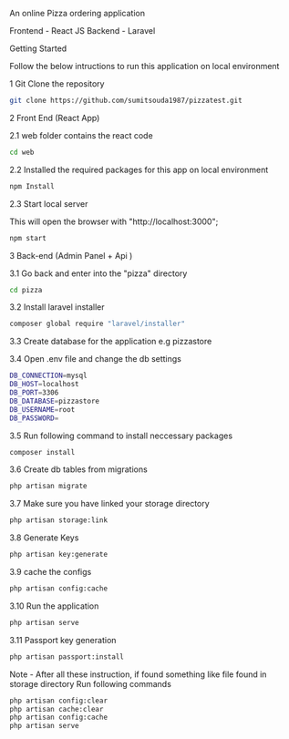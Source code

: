 An online Pizza ordering application

Frontend - React JS
Backend - Laravel


Getting Started

Follow the below intructions to run this application on local environment



1 Git Clone the repository

```sh
git clone https://github.com/sumitsouda1987/pizzatest.git

```


2 Front End (React App)

2.1 web folder contains the react code

```sh
cd web
```

2.2 Installed the required packages for this app on local environment

```sh
npm Install
```

2.3 Start local server

This will open the browser with "http://localhost:3000";
```sh
npm start
```


3 Back-end (Admin Panel + Api )

3.1 Go back and enter into the "pizza" directory

```sh
cd pizza
```

3.2 Install laravel installer

```sh
composer global require "laravel/installer"
```

3.3 Create database for the application e.g pizzastore

3.4 Open .env file and change the db settings 

```sh
DB_CONNECTION=mysql
DB_HOST=localhost
DB_PORT=3306
DB_DATABASE=pizzastore
DB_USERNAME=root
DB_PASSWORD=
```

3.5 Run following command to install neccessary packages

```sh
composer install
```

3.6 Create db tables from migrations

```sh
php artisan migrate
```

3.7 Make sure you have linked your storage directory

```sh
php artisan storage:link
```

3.8 Generate Keys

```sh
php artisan key:generate
```

3.9 cache the configs

```sh
php artisan config:cache
```

3.10 Run the application

```sh
php artisan serve
```

3.11 Passport key generation

```sh
php artisan passport:install
```

Note - After all these instruction, if found something like file found in storage directory
Run following commands

```sh
php artisan config:clear
php artisan cache:clear
php artisan config:cache
php artisan serve
```
